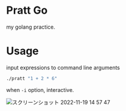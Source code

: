 # Pratt Go
my golang practice.
# Usage
input expressions to command line arguments
```sh
./pratt "1 + 2 * 6"
```
when `-i` option, interactive.


![スクリーンショット 2022-11-19 14 57 47](https://user-images.githubusercontent.com/71201308/202836984-fc92f89c-5a02-4326-a4c3-5bd4e57830e3.png)
